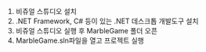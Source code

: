 1. 비쥬얼 스튜디오 설치
2. .NET Framework, C# 등이 있는 .NET 데스크톱 개발도구 설치
3. 비쥬얼 스튜디오 실행 후 MarbleGame 폴더 오픈
4. MarbleGame.sln파일을 열고 프로젝트 실행
